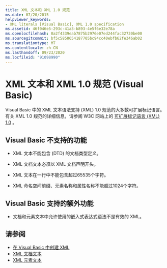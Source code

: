 ```yaml
---
title: XML 文本和 XML 1.0 规范
ms.date: 07/20/2015
helpviewer_keywords:
- XML literals [Visual Basic], XML 1.0 specification
ms.assetid: 46f046e5-293c-41a3-b893-4e5f6e32e78a
ms.openlocfilehash: 0a2f4339eab7875b2976e07ed244fac32730be00
ms.sourcegitcommit: bf5c5850654187705bc94cc40ebfb62fe346ab02
ms.translationtype: MT
ms.contentlocale: zh-CN
ms.lasthandoff: 09/23/2020
ms.locfileid: "91098990"
---
```

# <a name="xml-literals-and-the-xml-10-specification-visual-basic"></a>XML 文本和 XML 1.0 规范 (Visual Basic)

Visual Basic 中的 XML 文本语法支持 (XML) 1.0 规范的大多数可扩展标记语言。 有关 XML 1.0 规范的详细信息，请参阅 W3C 网站上的 [可扩展标记语言 (XML) 1.0](https://www.w3.org/TR/xml) 。  
  
## <a name="what-visual-basic-does-not-support"></a>Visual Basic 不支持的功能  
  
- XML 文本不能包含 (DTD) 的文档类型定义。  
  
- XML 文档文本必须以 XML 文档声明开头。  
  
- XML 文本在一行中不能包含超过65535个字符。  
  
- XML 命名空间前缀、元素名称和属性名称不能超过1024个字符。  
  
## <a name="extra-features-that-visual-basic-supports"></a>Visual Basic 支持的额外功能  
  
- 文档和元素文本中允许使用的嵌入式表达式语法不是有效的 XML。  
  
## <a name="see-also"></a>请参阅

- [在 Visual Basic 中创建 XML](creating-xml.md)
- [XML 文档文本](../../../language-reference/xml-literals/xml-document-literal.md)
- [XML 元素文本](../../../language-reference/xml-literals/xml-element-literal.md)
